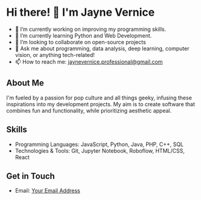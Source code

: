<!---
- 👋 Hi, I’m @jaynevernice
- 👀 I’m interested in ...
- 🌱 I’m currently learning ...
- 💞️ I’m looking to collaborate on ...
- 📫 How to reach me ...

jaynevernice/jaynevernice is a ✨ special ✨ repository because its `README.md` (this file) appears on your GitHub profile.
You can click the Preview link to take a look at your changes.
--->


# Hi there! 👋 I'm Jayne Vernice

- 🔭 I’m currently working on improving my programming skills.
- 🌱 I’m currently learning Python and Web Development.
- 👯 I’m looking to collaborate on open-source projects
- 💬 Ask me about programming, data analysis, deep learning, computer vision, or anything tech-related!
- 📫 How to reach me: jaynevernice.professional@gmail.com

## About Me
I'm fueled by a passion for pop culture and all things geeky, infusing these inspirations into my development projects. My aim is to create software that combines fun and functionality, while prioritizing aesthetic appeal.

## Skills
- Programming Languages: JavaScript, Python, Java, PHP, C++, SQL
- Technologies & Tools: Git, Jupyter Notebook, Roboflow, HTML/CSS, React

<!---
## Projects
- [Project 1](Link)
- [Project 2](Link)
- [Project 3](Link)
--->

## Get in Touch
<!---
- LinkedIn: [Your LinkedIn Profile](Link)
- Twitter: [Your Twitter Profile](Link)
--->
- Email: [Your Email Address](jaynevernice.professional@gmail.com)
